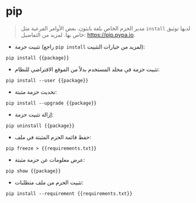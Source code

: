 # pip

> مدير الحزم الخاص بلغة بايثون.
> بعض الأوامر الفرعية مثل `install` لديها توثيق خاص بها.
> لمزيد من التفاصيل: <https://pip.pypa.io>.

- تثبيت حزمة (راجع `pip install` لمزيد من خيارات التثبيت):

`pip install {{package}}`

- تثبيت حزمة في مجلد المستخدم بدلاً من الموقع الافتراضي للنظام:

`pip install --user {{package}}`

- تحديث حزمة مثبتة:

`pip install --upgrade {{package}}`

- إزالة تثبيت حزمة:

`pip uninstall {{package}}`

- حفظ قائمة الحزم المثبتة في ملف:

`pip freeze > {{requirements.txt}}`

- عرض معلومات عن حزمة مثبتة:

`pip show {{package}}`

- تثبيت الحزم من ملف متطلبات:

`pip install --requirement {{requirements.txt}}`

